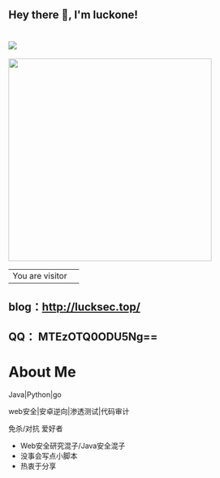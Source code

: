 ## Hey there 👋, I'm luckone!


<h1 >
<a href="https://www.iis.cm">
<img src="https://readme-typing-svg.herokuapp.com/?font=ubuntu&color=%23B335F7&size=22&vCenter=true&height=40&lines=Hi+Nice+to+see+you+👋;%E5%97%A8%20%E5%BE%88%E9%AB%98%E5%85%B4%E8%A7%81%E5%88%B0%E4%BD%A0👋">
  </a>
</h1>  


<img src='https://github-readme-stats.vercel.app/api?username=lucksec&show_icons=true&theme=cobalt' width='400px'>

<table>
  <tr>
    <td>You are visitor</td>
    <td><img src="https://profile-counter.glitch.me/lucksec/count.svg" alt="" /></td>
  </tr>
</table>


## blog：http://lucksec.top/
## QQ： MTEzOTQ0ODU5Ng==



# About Me
Java|Python|go


web安全|安卓逆向|渗透测试|代码审计

免杀/对抗 爱好者
- Web安全研究混子/Java安全混子
- 没事会写点小脚本
- 热衷于分享

